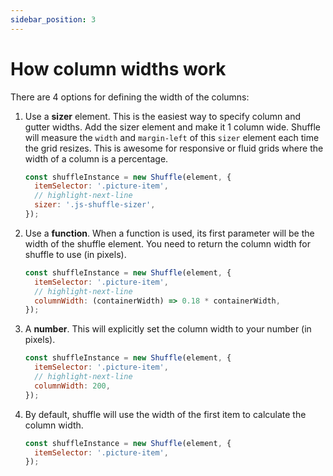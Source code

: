 ```yaml
---
sidebar_position: 3
---
```


# How column widths work

There are 4 options for defining the width of the columns:

1. Use a **sizer** element. This is the easiest way to specify column and gutter widths. Add the sizer element and make it 1 column wide. Shuffle will measure the `width` and `margin-left` of this `sizer` element each time the grid resizes. This is awesome for responsive or fluid grids where the width of a column is a percentage.

   ```js
   const shuffleInstance = new Shuffle(element, {
     itemSelector: '.picture-item',
     // highlight-next-line
     sizer: '.js-shuffle-sizer',
   });
   ```

1. Use a **function**. When a function is used, its first parameter will be the width of the shuffle element. You need to return the column width for shuffle to use (in pixels).

   ```js
   const shuffleInstance = new Shuffle(element, {
     itemSelector: '.picture-item',
     // highlight-next-line
     columnWidth: (containerWidth) => 0.18 * containerWidth,
   });
   ```

1. A **number**. This will explicitly set the column width to your number (in pixels).

   ```js
   const shuffleInstance = new Shuffle(element, {
     itemSelector: '.picture-item',
     // highlight-next-line
     columnWidth: 200,
   });
   ```

1. By default, shuffle will use the width of the first item to calculate the column width.

   ```js
   const shuffleInstance = new Shuffle(element, {
     itemSelector: '.picture-item',
   });
   ```
